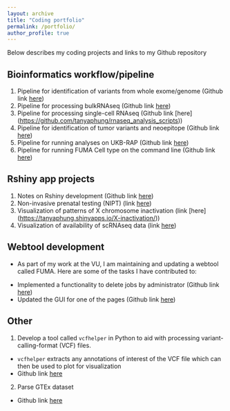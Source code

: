 ```yaml
---
layout: archive
title: "Coding portfolio"
permalink: /portfolio/
author_profile: true
---
```


Below describes my coding projects and links to my Github repository

## Bioinformatics workflow/pipeline
1. Pipeline for identification of variants from whole exome/genome (Github link [here](https://github.com/tanyaphung/NGS_pipeline))
2. Pipeline for processing bulkRNAseq (Github link [here](https://github.com/tanyaphung/ald_ipsc_rnaseq))
3. Pipeline for processing single-cell RNAseq (Github link [here] (https://github.com/tanyaphung/rnaseq_analysis_scripts))
4. Pipeline for identification of tumor variants and neoepitope (Github link [here](https://github.com/SexChrLab/Cancer_Genomics))
5. Pipeline for running analyses on UKB-RAP (Github link [here](https://github.com/tanyaphung/ukb_rap_workflows))
6. Pipeline for running FUMA Cell type on the command line (Github link [here](https://github.com/tanyaphung/FUMA_Celltype_cmd))


## Rshiny app projects
1. Notes on Rshiny development (Github link [here](https://github.com/tanyaphung/rshiny_tutorial))
2. Non-invasive prenatal testing (NIPT) (link [here](https://tanyaphung.shinyapps.io/nipt_analyses/))
3. Visualization of patterns of X chromosome inactivation (link [here] (https://tanyaphung.shinyapps.io/X-inactivation/))
4. Visualization of availability of scRNAseq data (link [here](https://tanyaphung.shinyapps.io/scrna_category_rshiny/))

## Webtool development
- As part of my work at the VU, I am maintaining and updating a webtool called FUMA. Here are some of the tasks I have contributed to: 
* Implemented a functionality to delete jobs by administrator (Github link [here](https://github.com/vufuma/FUMA-webapp/pull/39/files))
* Updated the GUI for one of the pages (Github link [here](https://github.com/vufuma/FUMA-webapp/pull/5/files))

## Other
1. Develop a tool called `vcfhelper` in Python to aid with processing variant-calling-format (VCF) files. 
* `vcfhelper` extracts any annotations of interest of the VCF file which can then be used to plot for visualization
* Github link [here](https://github.com/tanyaphung/vcfhelper)

2. Parse GTEx dataset
* Github link [here](https://github.com/tanyaphung/ParseGtex)



